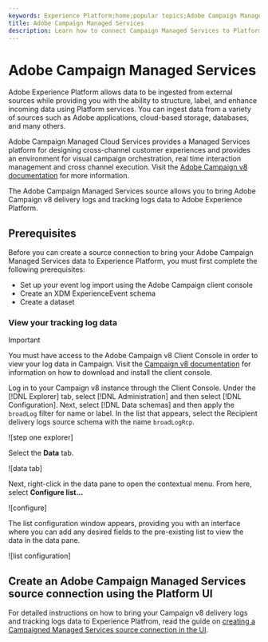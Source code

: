 ```yaml
---
keywords: Experience Platform;home;popular topics;Adobe Campaign Managed Services;campaign;campaign managed services
title: Adobe Campaign Managed Services
description: Learn how to connect Campaign Managed Services to Platform using the user interface
---
```

# Adobe Campaign Managed Services

Adobe Experience Platform allows data to be ingested from external sources while providing you with the ability to structure, label, and enhance incoming data using Platform services. You can ingest data from a variety of sources such as Adobe applications, cloud-based storage, databases, and many others.

Adobe Campaign Managed Cloud Services provides a Managed Services platform for designing cross-channel customer experiences and provides an environment for visual campaign orchestration, real time interaction management and cross channel execution. Visit the [Adobe Campaign v8 documentation](https://experienceleague.adobe.com/docs/campaign/campaign-v8/campaign-home.html?lang=en) for more information.

The Adobe Campaign Managed Services source allows you to bring Adobe Campaign v8 delivery logs and tracking logs data to Adobe Experience Platform.

## Prerequisites 

Before you can create a source connection to bring your Adobe Campaign Managed Services data to Experience Platform, you must first complete the following prerequisites:

* Set up your event log import using the Adobe Campaign client console
* Create an XDM ExperienceEvent schema
* Create a dataset

### View your tracking log data

>[!IMPORTANT]
>
>You must have access to the Adobe Campaign v8 Client Console in order to view your log data in Campaign. Visit the [Campaign v8 documentation](https://experienceleague.adobe.com/docs/campaign/campaign-v8/deploy/connect.html?lang=en) for information on how to download and install the client console.

Log in to your Campaign v8 instance through the Client Console. Under the [!DNL Explorer] tab, select [!DNL Administration] and then select [!DNL Configuration]. Next, select [!DNL Data schemas] and then apply the `broadLog` filter for name or label. In the list that appears, select the Recipient delivery logs source schema with the name `broadLogRcp`.

![step one explorer]

Select the **Data** tab.

![data tab]

Next, right-click in the data pane to open the contextual menu. From here, select **Configure list...**

![configure]

The list configuration window appears, providing you with an interface where you can add any desired fields to the pre-existing list to view the data in the data pane.

![list configuration]



## Create an Adobe Campaign Managed Services source connection using the Platform UI

For detailed instructions on how to bring your Campaign v8 delivery logs and tracking logs data to Experience Platfrom, read the guide on [creating a Campaigned Managed Services source connection in the UI](../../tutorials/ui/create/adobe-applications/campaign.md).